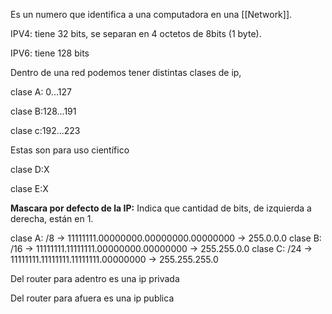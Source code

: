 Es un numero que identifica a una computadora en una [[Network]].

IPV4: tiene 32 bits, se separan en 4 octetos de 8bits (1 byte).

IPV6: tiene 128 bits

Dentro de una red podemos tener distintas clases de ip,

clase A: 0...127

clase B:128...191

clase c:192...223

Estas son para uso científico

clase D:X

clase E:X

**Mascara por defecto de la IP:** Indica que cantidad de bits, de izquierda a derecha, están en 1.

clase A:  /8 -> 11111111.00000000.00000000.00000000 -> 255.0.0.0
clase B: /16 -> 11111111.11111111.00000000.00000000 -> 255.255.0.0
clase C: /24 -> 11111111.11111111.11111111.00000000 -> 255.255.255.0

Del router para adentro es una ip privada

Del router para afuera es una ip publica
